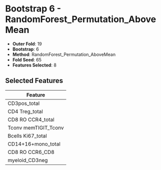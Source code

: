 # Bootstrap 6 - RandomForest_Permutation_AboveMean

- **Outer Fold**: 19
- **Bootstrap**: 6
- **Method**: RandomForest_Permutation_AboveMean
- **Fold Seed**: 65
- **Features Selected**: 8

## Selected Features

| Feature |
|---------|
| CD3pos_total |
| CD4 Treg_total |
| CD8 RO CCR4_total |
| Tconv memTIGIT_Tconv |
| Bcells Ki67_total |
| CD14+16+mono_total |
| CD8 RO CCR6_CD8 |
| myeloid_CD3neg |
